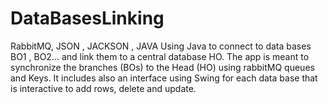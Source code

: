 # DataBasesLinking
RabbitMQ, JSON , JACKSON , JAVA
Using Java to connect to data bases BO1 , BO2... and link them to a central database HO.
The app is meant to synchronize the branches (BOs) to the Head (HO) using rabbitMQ queues and Keys.
It includes also an interface using Swing for each data base that is interactive to add rows, delete and update.
